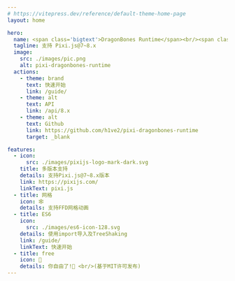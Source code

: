 ```yaml
---
# https://vitepress.dev/reference/default-theme-home-page
layout: home

hero:
  name: <span class='bigtext'>DragonBones Runtime</span><br/><span class='text_for'>for</span> <img class='pixilogo' src='./images/pixijs-logo-transparent-dark.svg'/>
  tagline: 支持 Pixi.js@7~8.x
  image:
    src: ./images/pic.png
    alt: pixi-dragonbones-runtime
  actions:
    - theme: brand
      text: 快速开始
      link: /guide/
    - theme: alt
      text: API
      link: /api/8.x
    - theme: alt
      text: Github
      link: https://github.com/h1ve2/pixi-dragonbones-runtime
      target: _blank

features:
  - icon:
      src: ./images/pixijs-logo-mark-dark.svg
    title: 多版本支持
    details: 支持Pixi.js@7~8.x版本
    link: https://pixijs.com/
    linkText: pixi.js
  - title: 网格
    icon: 🕸
    details: 支持FFD网格动画
  - title: ES6
    icon:
      src: ./images/es6-icon-128.svg
    details: 使用import导入及TreeShaking
    link: /guide/
    linkText: 快速开始
  - title: free
    icon: 🎉
    details: 你自由了!🫢 <br/>(基于MIT许可发布)
---
```


